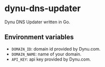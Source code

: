 # dynu-dns-updater
Dynu DNS Updater written in Go.

## Environment variables
* `DOMAIN_ID`: domain id provided by Dynu.com.
* `DOMAIN_NAME`: name of your domain.
* `API_KEY`: api key provided by Dynu.com.